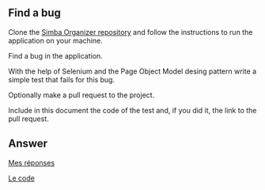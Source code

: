 ## Find a bug

Clone the [Simba Organizer repository](https://github.com/barais/doodlestudent/) and follow the instructions to run the application on your machine.

Find a bug in the application. 

With the help of Selenium and the Page Object Model desing pattern write a simple test that fails for this bug.

Optionally make a pull request to the project.

Include in this document the code of the test and, if you did it, the link to the pull request.

## Answer

[Mes réponses](../TP_SELENIUM_WALKER_V2/src/main/java/Exercice3/Answer.md)

[Le code](../TP_SELENIUM_WALKER_V2/src/main/java/Exercice3)

